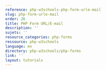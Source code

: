 ```yaml
---
reference: php-w3schools-php-form-urle-mail
slug: php-form-urle-mail
order: 26
title: PHP Form URL/E-mail
description: ''
sujets: ''
resource_categories: php-forms
ressource: php-w3schools
language: en
directory: php-w3schools/php-forms
link: ''
layout: tutorials
---
```

